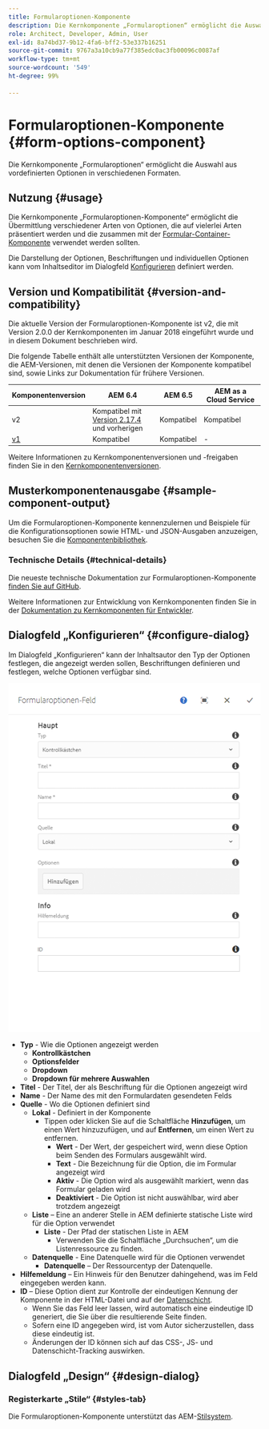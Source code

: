 ```yaml
---
title: Formularoptionen-Komponente
description: Die Kernkomponente „Formularoptionen“ ermöglicht die Auswahl aus vordefinierten Optionen in verschiedenen Formaten.
role: Architect, Developer, Admin, User
exl-id: 8a74bd37-9b12-4fa6-bff2-53e337b16251
source-git-commit: 9767a3a10cb9a77f385edc0ac3fb00096c0087af
workflow-type: tm+mt
source-wordcount: '549'
ht-degree: 99%

---
```


# Formularoptionen-Komponente {#form-options-component}

Die Kernkomponente „Formularoptionen“ ermöglicht die Auswahl aus vordefinierten Optionen in verschiedenen Formaten.

## Nutzung {#usage}

Die Kernkomponente „Formularoptionen-Komponente“ ermöglicht die Übermittlung verschiedener Arten von Optionen, die auf vielerlei Arten präsentiert werden und die zusammen mit der [Formular-Container-Komponente](form-container.md) verwendet werden sollten.

Die Darstellung der Optionen, Beschriftungen und individuellen Optionen kann vom Inhaltseditor im Dialogfeld [Konfigurieren](#configure-dialog) definiert werden.

## Version und Kompatibilität {#version-and-compatibility}

Die aktuelle Version der Formularoptionen-Komponente ist v2, die mit Version 2.0.0 der Kernkomponenten im Januar 2018 eingeführt wurde und in diesem Dokument beschrieben wird.

Die folgende Tabelle enthält alle unterstützten Versionen der Komponente, die AEM-Versionen, mit denen die Versionen der Komponente kompatibel sind, sowie Links zur Dokumentation für frühere Versionen.

| Komponentenversion | AEM 6.4 | AEM 6.5 | AEM as a Cloud Service |
|--- |--- |--- |---|
| v2 | Kompatibel mit<br>[Version 2.17.4](/help/versions.md) und vorherigen | Kompatibel | Kompatibel |
| [v1](/help/components/v1/form-options-v1.md) | Kompatibel | Kompatibel | - |

Weitere Informationen zu Kernkomponentenversionen und -freigaben finden Sie in den [Kernkomponentenversionen](/help/versions.md).

## Musterkomponentenausgabe {#sample-component-output}

Um die Formularoptionen-Komponente kennenzulernen und Beispiele für die Konfigurationsoptionen sowie HTML- und JSON-Ausgaben anzuzeigen, besuchen Sie die [Komponentenbibliothek](https://adobe.com/go/aem_cmp_library_form_options_de).

### Technische Details {#technical-details}

Die neueste technische Dokumentation zur Formularoptionen-Komponente [finden Sie auf GitHub](https://adobe.com/go/aem_cmp_tech_form_options_v2_de).

Weitere Informationen zur Entwicklung von Kernkomponenten finden Sie in der [Dokumentation zu Kernkomponenten für Entwickler](/help/developing/overview.md).

## Dialogfeld „Konfigurieren“ {#configure-dialog}

Im Dialogfeld „Konfigurieren“ kann der Inhaltsautor den Typ der Optionen festlegen, die angezeigt werden sollen, Beschriftungen definieren und festlegen, welche Optionen verfügbar sind.

![Dialogfeld „Bearbeiten“ der Formularoptionen-Komponente](/help/assets/form-options-edit.png)

* **Typ** - Wie die Optionen angezeigt werden
   * **Kontrollkästchen**
   * **Optionsfelder**
   * **Dropdown**
   * **Dropdown für mehrere Auswahlen**
* **Titel** - Der Titel, der als Beschriftung für die Optionen angezeigt wird
* **Name** - Der Name des mit den Formulardaten gesendeten Felds
* **Quelle** - Wo die Optionen definiert sind
   * **Lokal** - Definiert in der Komponente
      * Tippen oder klicken Sie auf die Schaltfläche **Hinzufügen**, um einen Wert hinzuzufügen, und auf **Entfernen**, um einen Wert zu entfernen.
         * **Wert** - Der Wert, der gespeichert wird, wenn diese Option beim Senden des Formulars ausgewählt wird.
         * **Text** - Die Bezeichnung für die Option, die im Formular angezeigt wird
         * **Aktiv** - Die Option wird als ausgewählt markiert, wenn das Formular geladen wird
         * **Deaktiviert** - Die Option ist nicht auswählbar, wird aber trotzdem angezeigt
   * **Liste** – Eine an anderer Stelle in AEM definierte statische Liste wird für die Option verwendet
      * **Liste** - Der Pfad der statischen Liste in AEM
         * Verwenden Sie die Schaltfläche „Durchsuchen“, um die Listenressource zu finden.
   * **Datenquelle** - Eine Datenquelle wird für die Optionen verwendet
      * **Datenquelle** – Der Ressourcentyp der Datenquelle.
* **Hilfemeldung** – Ein Hinweis für den Benutzer dahingehend, was im Feld eingegeben werden kann.
* **ID** – Diese Option dient zur Kontrolle der eindeutigen Kennung der Komponente in der HTML-Datei und auf der [Datenschicht](/help/developing/data-layer/overview.md).
   * Wenn Sie das Feld leer lassen, wird automatisch eine eindeutige ID generiert, die Sie über die resultierende Seite finden.
   * Sofern eine ID angegeben wird, ist vom Autor sicherzustellen, dass diese eindeutig ist.
   * Änderungen der ID können sich auf das CSS-, JS- und Datenschicht-Tracking auswirken.

## Dialogfeld „Design“ {#design-dialog}

### Registerkarte „Stile“ {#styles-tab}

Die Formularoptionen-Komponente unterstützt das AEM-[Stilsystem](/help/get-started/authoring.md#component-styling).
